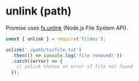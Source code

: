 # unlink (path)

Promise uses [fs.unlink](https://nodejs.org/api/fs.html#fs_fs_unlink_path_callback) (Node.js File System API).

```javascript
const { unlink } = require('fildes');

unlink('./path/to/file.txt')
  .then(() => console.log('file removed!'))
  .catch((error) => {
    // unlink thorws an error if file not found
  });
```
